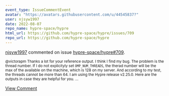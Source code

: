 ```yaml
---
event_type: IssueCommentEvent
avatar: "https://avatars.githubusercontent.com/u/44545837?"
user: njsyw1997
date: 2022-08-07
repo_name: hypre-space/hypre
html_url: https://github.com/hypre-space/hypre/issues/709
repo_url: https://github.com/hypre-space/hypre
---
```


<a href='https://github.com/njsyw1997' target='_blank'>njsyw1997</a> commented on issue <a href='https://github.com/hypre-space/hypre/issues/709' target='_blank'>hypre-space/hypre#709</a>.

<small>@victorapm Thanks a lot for your reference output. I think I find my bug. The problem is the thread number. If I do not explicityly set `OMP_NUM_THREADS`, the therad number will be the max of the available on the machine, which is 128 on my server.  And according to my test, the threads cannot be more than 64.  I am using the Hypre release v2.25.0. Here are the outputs in case they are helpful for you....</small>

<a href='https://github.com/hypre-space/hypre/issues/709' target='_blank'>View Comment</a>